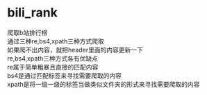# bili_rank
爬取b站排行榜   
通过三种re,bs4,xpath三种方式爬取   
如果爬不出内容，就把header里面的内容更新一下   
re,bs4,xpath三种方式各有优缺点   
re属于简单粗暴且直接的匹配内容   
bs4是通过匹配标签来寻找需要爬取的内容   
xpath是将一级一级的标签当做类似文件夹的形式来寻找需要爬取的内容
